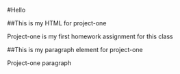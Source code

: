 #Hello

##This is my HTML for project-one

Project-one is my first homework assignment for this class

##This is my paragraph element for project-one

Project-one paragraph
